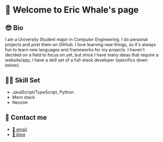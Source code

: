 # 🐋 Welcome to Eric Whale's page

## 😎 Bio

I am a University Student major in Computer Engineering. I do personal projects and post them on GitHub. I love learning new things, so it's always fun to learn new languages and frameworks for my projects. I haven't decided on a field to focus on yet, but since I have many ideas that require a website/app, I have a skill set of a full-stack developer (specifics down below). <br>
  
## 🧑‍💻 Skill Set

- JavaScript/TypeScript, Python
- Mern stack
- Neovim

## 🔭 Contact me

- [📧 email](hsh048148@gmail.com)
- [📝 blog](https://codingwhale.netlify.app)

<!--
- 👯 I’m looking to collaborate on ...
- 🤔 I’m looking for help with ...
- 💬 Ask me about ...
- 😄 Pronouns: ...
- ⚡ Fun fact: ...
-->
